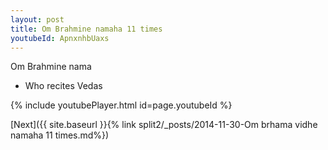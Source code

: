 ```yaml
---
layout: post
title: Om Brahmine namaha 11 times
youtubeId: ApnxnhbUaxs
---
```

 
 
Om Brahmine nama 
 
 -  Who recites Vedas 
 
  
 
  
 
 
 
 
 
 


{% include youtubePlayer.html id=page.youtubeId %}
 
[Next]({{ site.baseurl }}{% link  split2/_posts/2014-11-30-Om brhama vidhe namaha 11 times.md%})
 
